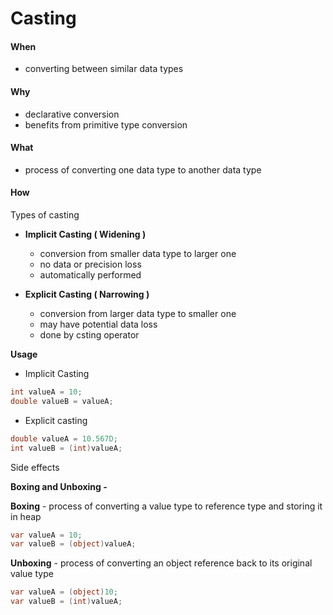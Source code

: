 # Casting







#### When

* converting between similar data types



#### Why

* declarative conversion
* benefits from primitive type conversion

#### What

* process of converting one data type to another data type

#### How



Types of casting

* **Implicit Casting ( Widening )** &#x20;
  * conversion from smaller data type to larger one
  * no data or precision loss
  * automatically performed



* **Explicit Casting ( Narrowing )**
  * conversion from larger data type to smaller one
  * may have potential data loss
  * done by csting operator



**Usage**

* Implicit Casting

```csharp
int valueA = 10;
double valueB = valueA;
```

* Explicit casting

```csharp
double valueA = 10.567D;
int valueB = (int)valueA;
```



Side effects

**Boxing and Unboxing  -**&#x20;

**Boxing** - process of converting a value type to reference type and storing it in heap

```csharp
var valueA = 10;
var valueB = (object)valueA;
```

**Unboxing** - process of converting an object reference back to its original value type

```csharp
var valueA = (object)10;
var valueB = (int)valueA;
```











